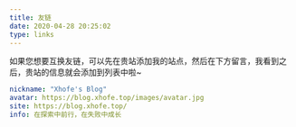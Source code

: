 ```yaml
---
title: 友链
date: 2020-04-28 20:25:02
type: links
---
```


如果您想要互换友链，可以先在贵站添加我的站点，然后在下方留言，我看到之后，贵站的信息就会添加到列表中啦~

```yaml
nickname: "Xhofe's Blog"
avatar: https://blog.xhofe.top/images/avatar.jpg
site: https://blog.xhofe.top/
info: 在探索中前行，在失败中成长
```

